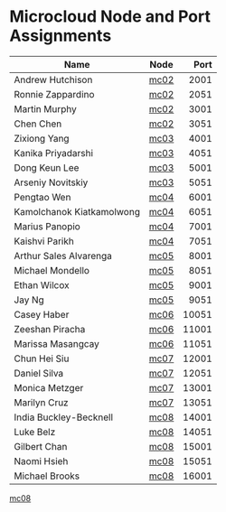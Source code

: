 Microcloud Node and Port Assignments
====================================


| Name        | Node           | Port  |
| ------------- |:-------------:| -----:|
| Andrew Hutchison | [mc02](mc02:2001/search) | 2001 |
| Ronnie Zappardino | [mc02](mc02:2051/search) | 2051 |
| Martin Murphy | [mc02](mc02:3001/search) | 3001 |
| Chen Chen | [mc02](mc02:3051/search) | 3051 |
| Zixiong Yang | [mc03](mc03:4001/search) | 4001 |
| Kanika Priyadarshi | [mc03](mc03:4051/search) | 4051 |
| Dong Keun Lee | [mc03](mc03:5001/search) | 5001 |
| Arseniy Novitskiy | [mc03](mc03:5051/search) | 5051 |
| Pengtao Wen | [mc04](mc04:6001/search) | 6001 |
| Kamolchanok Kiatkamolwong | [mc04](mc04:6051/search) | 6051 |
| Marius Panopio | [mc04](mc04:7001/search) | 7001 |
| Kaishvi Parikh | [mc04](mc04:7051/search) | 7051 |
| Arthur Sales Alvarenga | [mc05](mc05:8001/search) | 8001 |
| Michael Mondello | [mc05](mc05:8051/search) | 8051 |
| Ethan Wilcox | [mc05](mc05:9001/search) | 9001 |
| Jay Ng | [mc05](mc05:9051/search) | 9051 |
| Casey Haber | [mc06](mc06:10051/search) | 10051 |
| Zeeshan Piracha | [mc06](mc06:11001/search) | 11001 |
| Marissa Masangcay | [mc06](mc06:11051/search) | 11051 |
| Chun Hei Siu | [mc07](mc07:12001/search) | 12001 |
| Daniel Silva | [mc07](mc07:12051/search) | 12051 |
| Monica Metzger | [mc07](mc07:13001/search) | 13001 |
| Marilyn Cruz | [mc07](mc07:13051/search) | 13051 |
| India Buckley-Becknell | [mc08](mc08:14001/search) | 14001 |
| Luke Belz | [mc08](mc08:14051/search) | 14051 |
| Gilbert Chan | [mc08](mc08:15001/search) | 15001 |
| Naomi Hsieh | [mc08](mc08:15051/search) | 15051 |
| Michael Brooks | [mc08](mc08:16001/search) | 16001 |


[mc08](mc08:16001/search)



